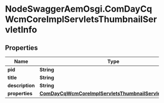 # NodeSwaggerAemOsgi.ComDayCqWcmCoreImplServletsThumbnailServletInfo

## Properties
Name | Type | Description | Notes
------------ | ------------- | ------------- | -------------
**pid** | **String** |  | [optional] 
**title** | **String** |  | [optional] 
**description** | **String** |  | [optional] 
**properties** | [**ComDayCqWcmCoreImplServletsThumbnailServletProperties**](ComDayCqWcmCoreImplServletsThumbnailServletProperties.md) |  | [optional] 


